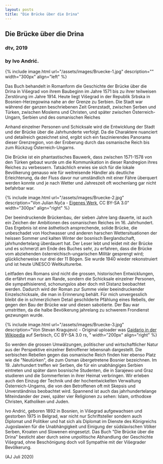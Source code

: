 ```yaml
---
layout: posts
title: "Die Brücke über die Drina"
---
```



## Die Brücke über die Drina
### dtv, 2019

### by Ivo Andrić.

<!-- ----------------------------------------------------------------------------- -->
<!-- ----------------------------------------------------------------------------- -->

{% include image.html url="/assets/images/Bruecke-1.jpg"
    description=""  width="300px"
    align="left" %}

Das Buch behandelt in Romanform die Geschichte der Brücke  über die Drina in Višegrad von ihrem Baubeginn im Jahre 1571 bis zu ihrer teilweisen Zerstörung im Jahre 1914. Heute liegt Višegrad in der Republik
Srbska in Bosnien-Herzegowina nahe an der Grenze zu Serbien. Die Stadt
war während der ganzen beschriebenen Zeit Grenzstadt, zwischen Serben
und Türken, zwischen Moslems und Christen, und später zwischen
Österreich-Ungarn, Serbien und des osmanischen Reiches

Anhand einzelner Personen und Schicksale wird die Entwicklung der
Stadt und der Brücke über die Jahrhunderte verfolgt. Da die
Charaktere nuanciert und detailreich gezeichnet sind, ergibt sich ein
faszinierendes Panorama dieser Grenzregion, von der Eroberung durch
das osmanische Reich bis zum Rückzug Österreich-Ungarns.

Die Brücke ist ein phantastisches Bauwerk, dass zwischen 1571-1578
von den Türken gebaut wurde um die Kommunikation in dieser Randregion
ihres Reiches zu verbessern. Tatsächlich erwies sie sich für die lokale
Bevölkerung genauso wie für weitreisende Händler als deutliche
Erleichterung, da der Fluss davor nur umständlich mit einer Fähre
überquert werden konnte und je nach Wetter und Jahreszeit oft
wochenlang gar nicht befahrbar war.

{% include image.html url="/assets/images/Bruecke-2.jpg"
    description="Von Julian Nyča - <a href='https://commons.wikimedia.org/w/index.php?curid=2623827'> Eigenes Werk</a>, CC BY-SA 3.0"  width="300px"
    align="right" %}

Der beeindruckende Brückenbau, der sieben Jahre lang dauerte, ist
auch ein Zeichen der Ambitionen des osmanischen Reiches im 16. Jahrhundert. Das Ergebnis ist eine ästhetisch ansprechende, solide
Brücke, die unbeschadet von Hochwasser und anderen
harschen Wettersituationen der heissen Sommer und kalten Winter der
bosnisch Berglandschaft, jahrhundertelang überdauert hat. Der Leser
lebt und leidet mit der Brücke und es schmerzt am Ende des Buches
sehr, zu erfahren, dass die Brücke vom abziehenden
österreichisch-ungarischen Militär gesprengt wird; glücklicherweise
nur drei der 11 Bögen. Sie wurde 1940 wieder rekonstruiert und ist
heute UNESCO Weltkulturerbe.

Leitfaden des Romans sind nicht die grossen, historischen
Entwicklungen, die erfährt man nur am Rande, sondern die Schicksale
einzelner Personen, die sympathisierend, schonungslos aber doch mit Distanz
beobachtet werden. Dadurch wird der Roman zur Summe vieler
beeindruckender Einzelschicksale, die man in Erinnerung behält. Für
mich unvergesslich bleibt die in schmerzlichem Detail geschilderte
Pfählung eines Rebells, der gegen den Bau der Brücke war und diesen
sabotierte. Der Bau war umstritten, da die halbe Bevölkerung jahrelang
zu schwerem Frondienst gezwungen wurde. 

{% include image.html url="/assets/images/Bruecke-3.jpg"
    description="Von Stevan Kragujević - Original uploader was <a href='https://commons.wikimedia.org/w/index.php?curid=30539074'>Gajdario in der Wikipedia</a> auf Serbisch, CC BY-SA 3.0 rs, "  width="200px"
    align="right" %}

So werden die grossen Umwälzungen, politischer und wirtschaftlicher
Natur aus der Perspektive einzelner Betroffener lebensnah
dargestellt. Die serbischen Rebellen gegen das osmanische Reich finden
hier ebenso Platz wie die "Neutürken", die zum Osman übergetretene
Bosnier bezeichnen. Im 19. Jahrhundert treffen wir Serben, die für
ein unabhängiges Serbien eintreten und später dann bosnische
Studenten, die in Sarajewo und Graz studieren und die Sommerferien in ihrer
Heimat verbringen. Wir erleben auch den Einzug der Technik und der
hochentwickelten Verwaltung Österreich-Ungarns, die von den
Betroffenen oft mit Skepsis und Unverständniss beobachtet
wird. Spannend ist auch das jahrhundertelange Miteindander der zwei,
später vier Religionen zu sehen: Islam, orthodoxe Christen, Katholiken
und Juden.


Ivo Andrić, geboren 1892 in Bosnien, in Višegrad aufgewachsen und gestorben 1975 in Belgrad, war
nicht nur Schriftsteller sondern auch Diplomat und Politiker und hat
sich als Diplomat im Dienste des  Königreichs Jugoslawien für die
Unabhängigkeit und Einigung der südslavischen Völker Serben, Kroaten
und Slowenen eingesetzt. Das Buch "Die Brücke über die Drina"
besticht aber durch seine unpolitische Abhandlung der Geschichte
Višegrad, ohne Beschönigung doch voll Sympathie mit der Višegrader Bevölkerung.







(AJ Juli 2020)

<br>

